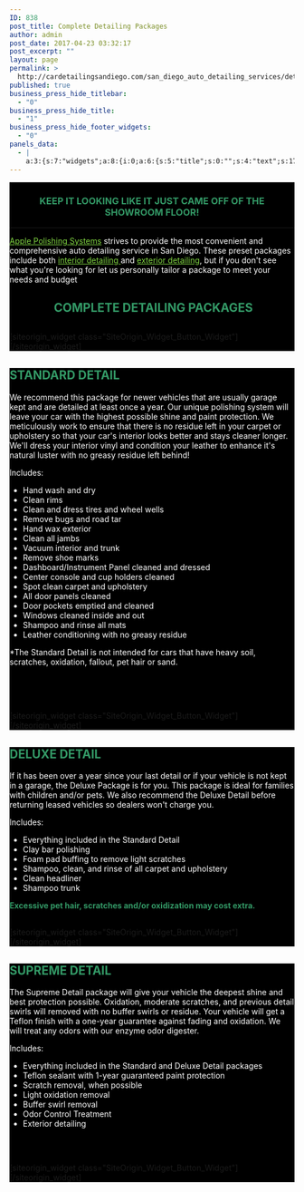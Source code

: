 ```yaml
---
ID: 838
post_title: Complete Detailing Packages
author: admin
post_date: 2017-04-23 03:32:17
post_excerpt: ""
layout: page
permalink: >
  http://cardetailingsandiego.com/san_diego_auto_detailing_services/detailing_packages/
published: true
business_press_hide_titlebar:
  - "0"
business_press_hide_title:
  - "1"
business_press_hide_footer_widgets:
  - "0"
panels_data:
  - |
    a:3:{s:7:"widgets";a:8:{i:0;a:6:{s:5:"title";s:0:"";s:4:"text";s:1700:"<div id="block-60e39fc4a35aa6d23fb0" class="sqs-block html-block sqs-block-html" data-block-type="2"><div class="sqs-block-content"><div id="block-yui_3_17_2_10_1491982508933_7609" class="sqs-block horizontalrule-block sqs-block-horizontalrule" data-block-type="47"><div class="sqs-block-content"><hr /></div></div><div id="block-yui_3_17_2_10_1491982508933_7671" class="sqs-block html-block sqs-block-html" data-block-type="2"><div class="sqs-block-content"><h3 style="text-align: center;"><span style="color: #339966;">KEEP IT LOOKING LIKE IT JUST CAME OFF OF THE SHOWROOM FLOOR!</span></h3></div></div></div></div><div id="block-yui_3_17_2_10_1491982508933_7609" class="sqs-block horizontalrule-block sqs-block-horizontalrule" data-block-type="47"><div class="sqs-block-content"><hr /></div></div><div id="block-yui_3_17_2_10_1491982508933_7671" class="sqs-block html-block sqs-block-html" data-block-type="2"><div class="sqs-block-content"><p style="text-align: left;"><a href="http://cardetailingsandiego.com/apple-polishing_systems_about_us/">Apple Polishing Systems</a> strives to provide the most convenient and comprehensive auto detailing service in San Diego. These preset packages include both <a href="http://cardetailingsandiego.com/interior_auto_detailling_san_diego/">interior detailing </a>and <a href="http://cardetailingsandiego.com/exterior_auto_detailing_san_diego/">exterior detailing</a>, but if you don't see what you're looking for let us personally tailor a package to meet your needs and budget</p><section id="content-wrapper"><h2 class="content" style="text-align: center;"><span style="color: #339966;">&nbsp;COMPLETE DETAILING PACKAGES</span></h2></section></div></div>";s:20:"text_selected_editor";s:7:"tinymce";s:5:"autop";b:1;s:12:"_sow_form_id";s:13:"59085fc602b21";s:11:"panels_info";a:7:{s:5:"class";s:31:"SiteOrigin_Widget_Editor_Widget";s:3:"raw";b:0;s:4:"grid";i:0;s:4:"cell";i:0;s:2:"id";i:0;s:9:"widget_id";s:36:"7649a8eb-03ef-4230-ad9f-0c889d015713";s:5:"style";a:4:{s:10:"background";s:7:"#000000";s:18:"background_display";s:4:"tile";s:10:"font_color";s:7:"#ffffff";s:10:"link_color";s:7:"#81d742";}}}i:1;a:8:{s:4:"text";s:40:"BOOK NOW | REQUEST A QUOTE | CONTACT US ";s:3:"url";s:9:"post: 744";s:10:"new_window";b:1;s:11:"button_icon";a:4:{s:13:"icon_selected";s:0:"";s:10:"icon_color";b:0;s:4:"icon";i:0;s:24:"so_field_container_state";s:4:"open";}s:6:"design";a:12:{s:5:"width";b:0;s:10:"width_unit";s:2:"px";s:5:"align";s:6:"center";s:5:"theme";s:4:"atom";s:12:"button_color";s:7:"#dd3333";s:10:"text_color";s:7:"#ffffff";s:5:"hover";b:1;s:4:"font";s:7:"default";s:9:"font_size";s:1:"1";s:8:"rounding";s:4:"0.25";s:7:"padding";s:1:"1";s:24:"so_field_container_state";s:4:"open";}s:10:"attributes";a:6:{s:2:"id";s:0:"";s:7:"classes";s:0:"";s:5:"title";s:0:"";s:7:"onclick";s:0:"";s:3:"rel";s:0:"";s:24:"so_field_container_state";s:6:"closed";}s:12:"_sow_form_id";s:13:"5908b54c86cec";s:11:"panels_info";a:7:{s:5:"class";s:31:"SiteOrigin_Widget_Button_Widget";s:3:"raw";b:0;s:4:"grid";i:0;s:4:"cell";i:0;s:2:"id";i:1;s:9:"widget_id";s:36:"cb2278dd-7314-45fd-8206-c16a8097d000";s:5:"style";a:1:{s:18:"background_display";s:4:"tile";}}}i:2;a:6:{s:5:"title";s:0:"";s:4:"text";s:2838:"<div id="block-60e39fc4a35aa6d23fb0" class="sqs-block html-block sqs-block-html" data-block-type="2"><div class="sqs-block-content"><div id="block-yui_3_17_2_10_1491982508933_7609" class="sqs-block horizontalrule-block sqs-block-horizontalrule" data-block-type="47"><div class="sqs-block-content"><div id="block-60e39fc4a35aa6d23fb0" class="sqs-block html-block sqs-block-html" data-block-type="2"><div class="sqs-block-content"><div id="block-yui_3_17_2_10_1491982508933_7609" class="sqs-block horizontalrule-block sqs-block-horizontalrule" data-block-type="47"><h2 class="sqs-block-content"><span style="color: #339966;">STANDARD DETAIL</span></h2></div></div></div><div id="block-yui_3_17_2_10_1491982508933_7671" class="sqs-block html-block sqs-block-html" data-block-type="2"><div class="sqs-block-content"><section id="content-wrapper"><div class="content"><div class="content-inner" data-content-field="main-content"><div id="page-58d097433a041177cac3ddb3" class="sqs-layout sqs-grid-12 columns-12" data-type="page" data-updated-on="1492012672183"><div class="row sqs-row"><div class="col sqs-col-12 span-12"><div id="block-yui_3_17_2_10_1491982508933_8507" class="sqs-block html-block sqs-block-html" data-block-type="2"><div class="sqs-block-content"><p>We recommend this package for newer vehicles that are usually garage kept and are detailed at least once a year. Our unique polishing system will leave your car with the highest possible shine and paint protection. We meticulously work to ensure that there is no residue left in your carpet or upholstery so that your car's interior looks better and stays cleaner longer. We'll dress your interior vinyl and condition your leather to enhance it's natural luster with no greasy residue left behind!&nbsp;</p><p>Includes:</p><ul><li>Hand wash and dry</li><li>Clean rims</li><li>Clean and dress tires and wheel wells</li><li>Remove bugs and road tar</li><li>Hand wax exterior</li><li>Clean all jambs</li><li>Vacuum interior and trunk</li><li>Remove shoe marks</li><li>Dashboard/Instrument Panel cleaned and dressed</li><li>Center console and cup holders cleaned</li><li>Spot clean carpet and upholstery</li><li>All door panels cleaned</li><li>Door pockets emptied and cleaned</li><li>Windows cleaned inside and out</li><li>Shampoo and rinse all mats</li><li>Leather conditioning with no greasy residue</li></ul><p>*The Standard Detail is not intended for cars that have heavy soil, scratches, oxidation, fallout, pet hair or sand.</p></div></div><div id="block-yui_3_17_2_24_1491215802716_7440" class="sqs-block button-block sqs-block-button" data-block-type="53">&nbsp;</div><div id="block-yui_3_17_2_24_1491215802716_12788" class="sqs-block html-block sqs-block-html" data-block-type="2">&nbsp;</div></div></div></div></div></div></section></div></div></div></div></div></div>";s:20:"text_selected_editor";s:7:"tinymce";s:5:"autop";b:1;s:12:"_sow_form_id";s:13:"5908608f9600a";s:11:"panels_info";a:7:{s:5:"class";s:31:"SiteOrigin_Widget_Editor_Widget";s:3:"raw";b:0;s:4:"grid";i:1;s:4:"cell";i:0;s:2:"id";i:2;s:9:"widget_id";s:36:"7649a8eb-03ef-4230-ad9f-0c889d015713";s:5:"style";a:4:{s:10:"background";s:7:"#000000";s:18:"background_display";s:4:"tile";s:10:"font_color";s:7:"#ffffff";s:10:"link_color";s:7:"#81d742";}}}i:3;a:8:{s:4:"text";s:40:"BOOK NOW | REQUEST A QUOTE | CONTACT US ";s:3:"url";s:9:"post: 744";s:10:"new_window";b:1;s:11:"button_icon";a:4:{s:13:"icon_selected";s:0:"";s:10:"icon_color";b:0;s:4:"icon";i:0;s:24:"so_field_container_state";s:4:"open";}s:6:"design";a:12:{s:5:"width";b:0;s:10:"width_unit";s:2:"px";s:5:"align";s:6:"center";s:5:"theme";s:4:"atom";s:12:"button_color";s:7:"#dd3333";s:10:"text_color";s:7:"#ffffff";s:5:"hover";b:1;s:4:"font";s:7:"default";s:9:"font_size";s:1:"1";s:8:"rounding";s:4:"0.25";s:7:"padding";s:1:"1";s:24:"so_field_container_state";s:4:"open";}s:10:"attributes";a:6:{s:2:"id";s:0:"";s:7:"classes";s:0:"";s:5:"title";s:0:"";s:7:"onclick";s:0:"";s:3:"rel";s:0:"";s:24:"so_field_container_state";s:6:"closed";}s:12:"_sow_form_id";s:13:"5908b5c8a06c3";s:11:"panels_info";a:7:{s:5:"class";s:31:"SiteOrigin_Widget_Button_Widget";s:3:"raw";b:0;s:4:"grid";i:1;s:4:"cell";i:0;s:2:"id";i:3;s:9:"widget_id";s:36:"55df4d9c-c5d0-4b05-a9a5-4bfa69e298e0";s:5:"style";a:1:{s:18:"background_display";s:4:"tile";}}}i:4;a:6:{s:5:"title";s:0:"";s:4:"text";s:1343:"<div id="block-60e39fc4a35aa6d23fb0" class="sqs-block html-block sqs-block-html" data-block-type="2"><div class="sqs-block-content"><div id="block-yui_3_17_2_10_1491982508933_7609" class="sqs-block horizontalrule-block sqs-block-horizontalrule" data-block-type="47"><div class="sqs-block-content"><div id="block-60e39fc4a35aa6d23fb0" class="sqs-block html-block sqs-block-html" data-block-type="2"><div class="sqs-block-content"><div id="block-yui_3_17_2_10_1491982508933_7609" class="sqs-block horizontalrule-block sqs-block-horizontalrule" data-block-type="47"><h2><span style="color: #339966;">DELUXE DETAIL</span></h2><p>If it has been over a year since your last detail or if your vehicle is not kept in a garage, the Deluxe Package is for you. This package is ideal for families with children and/or pets. We also recommend the Deluxe Detail before returning leased vehicles so dealers won't charge you.</p><p>Includes:</p><ul><li>Everything included in the Standard Detail</li><li>Clay bar polishing</li><li>Foam pad buffing to remove light scratches</li><li>Shampoo, clean, and rinse of all carpet and upholstery</li><li>Clean headliner</li><li>Shampoo trunk</li></ul><p><span style="color: #339966;"><strong>Excessive pet hair, scratches and/or oxidization may cost extra.</strong></span></p></div></div></div></div></div></div></div>";s:20:"text_selected_editor";s:7:"tinymce";s:5:"autop";b:1;s:12:"_sow_form_id";s:13:"590861694f840";s:11:"panels_info";a:7:{s:5:"class";s:31:"SiteOrigin_Widget_Editor_Widget";s:3:"raw";b:0;s:4:"grid";i:2;s:4:"cell";i:0;s:2:"id";i:4;s:9:"widget_id";s:36:"7649a8eb-03ef-4230-ad9f-0c889d015713";s:5:"style";a:4:{s:10:"background";s:7:"#000000";s:18:"background_display";s:4:"tile";s:10:"font_color";s:7:"#ffffff";s:10:"link_color";s:7:"#81d742";}}}i:5;a:8:{s:4:"text";s:40:"BOOK NOW | REQUEST A QUOTE | CONTACT US ";s:3:"url";s:9:"post: 744";s:10:"new_window";b:1;s:11:"button_icon";a:4:{s:13:"icon_selected";s:0:"";s:10:"icon_color";b:0;s:4:"icon";i:0;s:24:"so_field_container_state";s:4:"open";}s:6:"design";a:12:{s:5:"width";b:0;s:10:"width_unit";s:2:"px";s:5:"align";s:6:"center";s:5:"theme";s:4:"atom";s:12:"button_color";s:7:"#dd3333";s:10:"text_color";s:7:"#ffffff";s:5:"hover";b:1;s:4:"font";s:7:"default";s:9:"font_size";s:1:"1";s:8:"rounding";s:4:"0.25";s:7:"padding";s:1:"1";s:24:"so_field_container_state";s:4:"open";}s:10:"attributes";a:6:{s:2:"id";s:0:"";s:7:"classes";s:0:"";s:5:"title";s:0:"";s:7:"onclick";s:0:"";s:3:"rel";s:0:"";s:24:"so_field_container_state";s:6:"closed";}s:12:"_sow_form_id";s:13:"5908b5e192fee";s:11:"panels_info";a:7:{s:5:"class";s:31:"SiteOrigin_Widget_Button_Widget";s:3:"raw";b:0;s:4:"grid";i:2;s:4:"cell";i:0;s:2:"id";i:5;s:9:"widget_id";s:36:"e875b9dd-efa8-403c-a46d-f6e8137a7e14";s:5:"style";a:1:{s:18:"background_display";s:4:"tile";}}}i:6;a:6:{s:5:"title";s:0:"";s:4:"text";s:1628:"<div id="block-60e39fc4a35aa6d23fb0" class="sqs-block html-block sqs-block-html" data-block-type="2"><div class="sqs-block-content"><div id="block-yui_3_17_2_10_1491982508933_7609" class="sqs-block horizontalrule-block sqs-block-horizontalrule" data-block-type="47"><div class="sqs-block-content"><div id="block-60e39fc4a35aa6d23fb0" class="sqs-block html-block sqs-block-html" data-block-type="2"><div class="sqs-block-content"><div id="block-yui_3_17_2_10_1491982508933_7609" class="sqs-block horizontalrule-block sqs-block-horizontalrule" data-block-type="47"><div id="block-yui_3_17_2_24_1491215802716_11611" class="sqs-block html-block sqs-block-html" data-block-type="2"><div class="sqs-block-content"><h2><span style="color: #339966;">SUPREME DETAIL</span></h2><p>The Supreme Detail package will give your vehicle the deepest shine and best protection possible. Oxidation, moderate scratches, and previous detail swirls will removed with no buffer swirls or residue. Your vehicle will get a Teflon finish with a one-year guarantee against fading and oxidation. We will treat any odors with our enzyme odor digester.</p><p>Includes:</p><ul><li>Everything included in the Standard and Deluxe Detail packages</li><li>Teflon sealant with 1-year guaranteed paint protection</li><li>Scratch removal, when possible</li><li>Light oxidation removal</li><li>Buffer swirl removal</li><li>Odor Control Treatment</li><li>Exterior detailing</li></ul></div></div><div id="block-yui_3_17_2_24_1491215802716_12721" class="sqs-block button-block sqs-block-button" data-block-type="53">&nbsp;</div></div></div></div></div></div></div></div>";s:20:"text_selected_editor";s:7:"tinymce";s:5:"autop";b:1;s:12:"_sow_form_id";s:13:"590861ae3c7db";s:11:"panels_info";a:7:{s:5:"class";s:31:"SiteOrigin_Widget_Editor_Widget";s:3:"raw";b:0;s:4:"grid";i:3;s:4:"cell";i:0;s:2:"id";i:6;s:9:"widget_id";s:36:"7649a8eb-03ef-4230-ad9f-0c889d015713";s:5:"style";a:4:{s:10:"background";s:7:"#000000";s:18:"background_display";s:4:"tile";s:10:"font_color";s:7:"#ffffff";s:10:"link_color";s:7:"#81d742";}}}i:7;a:8:{s:4:"text";s:40:"BOOK NOW | REQUEST A QUOTE | CONTACT US ";s:3:"url";s:9:"post: 744";s:10:"new_window";b:1;s:11:"button_icon";a:4:{s:13:"icon_selected";s:0:"";s:10:"icon_color";b:0;s:4:"icon";i:0;s:24:"so_field_container_state";s:4:"open";}s:6:"design";a:12:{s:5:"width";b:0;s:10:"width_unit";s:2:"px";s:5:"align";s:6:"center";s:5:"theme";s:4:"atom";s:12:"button_color";s:7:"#dd3333";s:10:"text_color";s:7:"#ffffff";s:5:"hover";b:1;s:4:"font";s:7:"default";s:9:"font_size";s:1:"1";s:8:"rounding";s:4:"0.25";s:7:"padding";s:1:"1";s:24:"so_field_container_state";s:4:"open";}s:10:"attributes";a:6:{s:2:"id";s:0:"";s:7:"classes";s:0:"";s:5:"title";s:0:"";s:7:"onclick";s:0:"";s:3:"rel";s:0:"";s:24:"so_field_container_state";s:6:"closed";}s:12:"_sow_form_id";s:13:"5908b5ed87850";s:11:"panels_info";a:7:{s:5:"class";s:31:"SiteOrigin_Widget_Button_Widget";s:3:"raw";b:0;s:4:"grid";i:3;s:4:"cell";i:0;s:2:"id";i:7;s:9:"widget_id";s:36:"fa03f5a5-2106-4265-8cd5-249e1ea359f2";s:5:"style";a:1:{s:18:"background_display";s:4:"tile";}}}}s:5:"grids";a:4:{i:0;a:2:{s:5:"cells";i:1;s:5:"style";a:4:{s:10:"background";s:7:"#000000";s:18:"background_display";s:4:"tile";s:11:"row_stretch";s:4:"full";s:14:"cell_alignment";s:10:"flex-start";}}i:1;a:2:{s:5:"cells";i:1;s:5:"style";a:4:{s:10:"background";s:7:"#000000";s:18:"background_display";s:4:"tile";s:11:"row_stretch";s:4:"full";s:14:"cell_alignment";s:10:"flex-start";}}i:2;a:2:{s:5:"cells";i:1;s:5:"style";a:4:{s:10:"background";s:7:"#000000";s:18:"background_display";s:4:"tile";s:11:"row_stretch";s:4:"full";s:14:"cell_alignment";s:10:"flex-start";}}i:3;a:2:{s:5:"cells";i:1;s:5:"style";a:4:{s:10:"background";s:7:"#000000";s:18:"background_display";s:4:"tile";s:11:"row_stretch";s:4:"full";s:14:"cell_alignment";s:10:"flex-start";}}}s:10:"grid_cells";a:4:{i:0;a:4:{s:4:"grid";i:0;s:5:"index";i:0;s:6:"weight";i:1;s:5:"style";a:0:{}}i:1;a:4:{s:4:"grid";i:1;s:5:"index";i:0;s:6:"weight";i:1;s:5:"style";a:0:{}}i:2;a:4:{s:4:"grid";i:2;s:5:"index";i:0;s:6:"weight";i:1;s:5:"style";a:0:{}}i:3;a:4:{s:4:"grid";i:3;s:5:"index";i:0;s:6:"weight";i:1;s:5:"style";a:0:{}}}}
---
```

<div id="pl-838"  class="panel-layout" ><div id="pg-838-0"  class="panel-grid panel-has-style"  data-style="{&quot;background&quot;:&quot;#000000&quot;,&quot;background_display&quot;:&quot;tile&quot;,&quot;row_stretch&quot;:&quot;full&quot;,&quot;cell_alignment&quot;:&quot;flex-start&quot;}" ><div class="siteorigin-panels-stretch panel-row-style panel-row-style-for-838-0" data-stretch-type="full" ><div id="pgc-838-0-0"  class="panel-grid-cell"  data-weight="1" ><div id="panel-838-0-0-0" class="so-panel widget widget_sow-editor panel-first-child" data-index="0" data-style="{&quot;background&quot;:&quot;#000000&quot;,&quot;background_display&quot;:&quot;tile&quot;,&quot;font_color&quot;:&quot;#ffffff&quot;,&quot;link_color&quot;:&quot;#81d742&quot;}" ><div class="panel-widget-style panel-widget-style-for-838-0-0-0" ><div class="so-widget-sow-editor so-widget-sow-editor-base">
<div class="siteorigin-widget-tinymce textwidget">
	<div id="block-60e39fc4a35aa6d23fb0" class="sqs-block html-block sqs-block-html" data-block-type="2">
<div class="sqs-block-content">
<div id="block-yui_3_17_2_10_1491982508933_7609" class="sqs-block horizontalrule-block sqs-block-horizontalrule" data-block-type="47">
<div class="sqs-block-content">
<hr /></div>
</div>
<div id="block-yui_3_17_2_10_1491982508933_7671" class="sqs-block html-block sqs-block-html" data-block-type="2">
<div class="sqs-block-content">
<h3 style="text-align: center;"><span style="color: #339966;">KEEP IT LOOKING LIKE IT JUST CAME OFF OF THE SHOWROOM FLOOR!</span></h3>
</div>
</div>
</div>
</div>
<div id="block-yui_3_17_2_10_1491982508933_7609" class="sqs-block horizontalrule-block sqs-block-horizontalrule" data-block-type="47">
<div class="sqs-block-content">
<hr /></div>
</div>
<div id="block-yui_3_17_2_10_1491982508933_7671" class="sqs-block html-block sqs-block-html" data-block-type="2">
<div class="sqs-block-content">
<p style="text-align: left;"><a href="http://cardetailingsandiego.com/apple-polishing_systems_about_us/">Apple Polishing Systems</a> strives to provide the most convenient and comprehensive auto detailing service in San Diego. These preset packages include both <a href="http://cardetailingsandiego.com/interior_auto_detailling_san_diego/">interior detailing </a>and <a href="http://cardetailingsandiego.com/exterior_auto_detailing_san_diego/">exterior detailing</a>, but if you don't see what you're looking for let us personally tailor a package to meet your needs and budget</p>
<section id="content-wrapper">
<h2 class="content" style="text-align: center;"><span style="color: #339966;">&nbsp;COMPLETE DETAILING PACKAGES</span></h2>
</section>
</div>
</div>
</div>
</div></div></div><div id="panel-838-0-0-1" class="so-panel widget widget_sow-button panel-last-child" data-index="1" data-style="{&quot;background_display&quot;:&quot;tile&quot;}" >[siteorigin_widget class="SiteOrigin_Widget_Button_Widget"]<input type="hidden" value="{&quot;instance&quot;:{&quot;text&quot;:&quot;BOOK NOW | REQUEST A QUOTE | CONTACT US &quot;,&quot;url&quot;:&quot;post: 744&quot;,&quot;new_window&quot;:true,&quot;button_icon&quot;:{&quot;icon_selected&quot;:&quot;&quot;,&quot;icon_color&quot;:false,&quot;icon&quot;:0,&quot;so_field_container_state&quot;:&quot;open&quot;},&quot;design&quot;:{&quot;width&quot;:false,&quot;width_unit&quot;:&quot;px&quot;,&quot;align&quot;:&quot;center&quot;,&quot;theme&quot;:&quot;atom&quot;,&quot;button_color&quot;:&quot;#dd3333&quot;,&quot;text_color&quot;:&quot;#ffffff&quot;,&quot;hover&quot;:true,&quot;font&quot;:&quot;default&quot;,&quot;font_size&quot;:&quot;1&quot;,&quot;rounding&quot;:&quot;0.25&quot;,&quot;padding&quot;:&quot;1&quot;,&quot;so_field_container_state&quot;:&quot;open&quot;},&quot;attributes&quot;:{&quot;id&quot;:&quot;&quot;,&quot;classes&quot;:&quot;&quot;,&quot;title&quot;:&quot;&quot;,&quot;onclick&quot;:&quot;&quot;,&quot;rel&quot;:&quot;&quot;,&quot;so_field_container_state&quot;:&quot;closed&quot;},&quot;_sow_form_id&quot;:&quot;5908b54c86cec&quot;},&quot;args&quot;:{&quot;before_widget&quot;:&quot;&lt;div id=\&quot;panel-838-0-0-1\&quot; class=\&quot;so-panel widget widget_sow-button panel-last-child\&quot; data-index=\&quot;1\&quot; data-style=\&quot;{&amp;quot;background_display&amp;quot;:&amp;quot;tile&amp;quot;}\&quot; &gt;&quot;,&quot;after_widget&quot;:&quot;&lt;\/div&gt;&quot;,&quot;before_title&quot;:&quot;&lt;h3 class=\&quot;widget-title\&quot;&gt;&quot;,&quot;after_title&quot;:&quot;&lt;\/h3&gt;&quot;,&quot;widget_id&quot;:&quot;widget-0-0-1&quot;}}" />[/siteorigin_widget]</div></div></div></div><div id="pg-838-1"  class="panel-grid panel-has-style"  data-style="{&quot;background&quot;:&quot;#000000&quot;,&quot;background_display&quot;:&quot;tile&quot;,&quot;row_stretch&quot;:&quot;full&quot;,&quot;cell_alignment&quot;:&quot;flex-start&quot;}" ><div class="siteorigin-panels-stretch panel-row-style panel-row-style-for-838-1" data-stretch-type="full" ><div id="pgc-838-1-0"  class="panel-grid-cell"  data-weight="1" ><div id="panel-838-1-0-0" class="so-panel widget widget_sow-editor panel-first-child" data-index="2" data-style="{&quot;background&quot;:&quot;#000000&quot;,&quot;background_display&quot;:&quot;tile&quot;,&quot;font_color&quot;:&quot;#ffffff&quot;,&quot;link_color&quot;:&quot;#81d742&quot;}" ><div class="panel-widget-style panel-widget-style-for-838-1-0-0" ><div class="so-widget-sow-editor so-widget-sow-editor-base">
<div class="siteorigin-widget-tinymce textwidget">
	<div id="block-60e39fc4a35aa6d23fb0" class="sqs-block html-block sqs-block-html" data-block-type="2">
<div class="sqs-block-content">
<div id="block-yui_3_17_2_10_1491982508933_7609" class="sqs-block horizontalrule-block sqs-block-horizontalrule" data-block-type="47">
<div class="sqs-block-content">
<div id="block-60e39fc4a35aa6d23fb0" class="sqs-block html-block sqs-block-html" data-block-type="2">
<div class="sqs-block-content">
<div id="block-yui_3_17_2_10_1491982508933_7609" class="sqs-block horizontalrule-block sqs-block-horizontalrule" data-block-type="47">
<h2 class="sqs-block-content"><span style="color: #339966;">STANDARD DETAIL</span></h2>
</div>
</div>
</div>
<div id="block-yui_3_17_2_10_1491982508933_7671" class="sqs-block html-block sqs-block-html" data-block-type="2">
<div class="sqs-block-content">
<section id="content-wrapper">
<div class="content">
<div class="content-inner" data-content-field="main-content">
<div id="page-58d097433a041177cac3ddb3" class="sqs-layout sqs-grid-12 columns-12" data-type="page" data-updated-on="1492012672183">
<div class="row sqs-row">
<div class="col sqs-col-12 span-12">
<div id="block-yui_3_17_2_10_1491982508933_8507" class="sqs-block html-block sqs-block-html" data-block-type="2">
<div class="sqs-block-content">We recommend this package for newer vehicles that are usually garage kept and are detailed at least once a year. Our unique polishing system will leave your car with the highest possible shine and paint protection. We meticulously work to ensure that there is no residue left in your carpet or upholstery so that your car's interior looks better and stays cleaner longer. We'll dress your interior vinyl and condition your leather to enhance it's natural luster with no greasy residue left behind!&nbsp;</p>
<p>Includes:</p>
<ul>
<li>Hand wash and dry</li>
<li>Clean rims</li>
<li>Clean and dress tires and wheel wells</li>
<li>Remove bugs and road tar</li>
<li>Hand wax exterior</li>
<li>Clean all jambs</li>
<li>Vacuum interior and trunk</li>
<li>Remove shoe marks</li>
<li>Dashboard/Instrument Panel cleaned and dressed</li>
<li>Center console and cup holders cleaned</li>
<li>Spot clean carpet and upholstery</li>
<li>All door panels cleaned</li>
<li>Door pockets emptied and cleaned</li>
<li>Windows cleaned inside and out</li>
<li>Shampoo and rinse all mats</li>
<li>Leather conditioning with no greasy residue</li>
</ul>
<p>*The Standard Detail is not intended for cars that have heavy soil, scratches, oxidation, fallout, pet hair or sand.</p>
</div>
</div>
<div id="block-yui_3_17_2_24_1491215802716_7440" class="sqs-block button-block sqs-block-button" data-block-type="53">&nbsp;</div>
<div id="block-yui_3_17_2_24_1491215802716_12788" class="sqs-block html-block sqs-block-html" data-block-type="2">&nbsp;</div>
</div>
</div>
</div>
</div>
</div>
</section>
</div>
</div>
</div>
</div>
</div>
</div>
</div>
</div></div></div><div id="panel-838-1-0-1" class="so-panel widget widget_sow-button panel-last-child" data-index="3" data-style="{&quot;background_display&quot;:&quot;tile&quot;}" >[siteorigin_widget class="SiteOrigin_Widget_Button_Widget"]<input type="hidden" value="{&quot;instance&quot;:{&quot;text&quot;:&quot;BOOK NOW | REQUEST A QUOTE | CONTACT US &quot;,&quot;url&quot;:&quot;post: 744&quot;,&quot;new_window&quot;:true,&quot;button_icon&quot;:{&quot;icon_selected&quot;:&quot;&quot;,&quot;icon_color&quot;:false,&quot;icon&quot;:0,&quot;so_field_container_state&quot;:&quot;open&quot;},&quot;design&quot;:{&quot;width&quot;:false,&quot;width_unit&quot;:&quot;px&quot;,&quot;align&quot;:&quot;center&quot;,&quot;theme&quot;:&quot;atom&quot;,&quot;button_color&quot;:&quot;#dd3333&quot;,&quot;text_color&quot;:&quot;#ffffff&quot;,&quot;hover&quot;:true,&quot;font&quot;:&quot;default&quot;,&quot;font_size&quot;:&quot;1&quot;,&quot;rounding&quot;:&quot;0.25&quot;,&quot;padding&quot;:&quot;1&quot;,&quot;so_field_container_state&quot;:&quot;open&quot;},&quot;attributes&quot;:{&quot;id&quot;:&quot;&quot;,&quot;classes&quot;:&quot;&quot;,&quot;title&quot;:&quot;&quot;,&quot;onclick&quot;:&quot;&quot;,&quot;rel&quot;:&quot;&quot;,&quot;so_field_container_state&quot;:&quot;closed&quot;},&quot;_sow_form_id&quot;:&quot;5908b5c8a06c3&quot;},&quot;args&quot;:{&quot;before_widget&quot;:&quot;&lt;div id=\&quot;panel-838-1-0-1\&quot; class=\&quot;so-panel widget widget_sow-button panel-last-child\&quot; data-index=\&quot;3\&quot; data-style=\&quot;{&amp;quot;background_display&amp;quot;:&amp;quot;tile&amp;quot;}\&quot; &gt;&quot;,&quot;after_widget&quot;:&quot;&lt;\/div&gt;&quot;,&quot;before_title&quot;:&quot;&lt;h3 class=\&quot;widget-title\&quot;&gt;&quot;,&quot;after_title&quot;:&quot;&lt;\/h3&gt;&quot;,&quot;widget_id&quot;:&quot;widget-1-0-1&quot;}}" />[/siteorigin_widget]</div></div></div></div><div id="pg-838-2"  class="panel-grid panel-has-style"  data-style="{&quot;background&quot;:&quot;#000000&quot;,&quot;background_display&quot;:&quot;tile&quot;,&quot;row_stretch&quot;:&quot;full&quot;,&quot;cell_alignment&quot;:&quot;flex-start&quot;}" ><div class="siteorigin-panels-stretch panel-row-style panel-row-style-for-838-2" data-stretch-type="full" ><div id="pgc-838-2-0"  class="panel-grid-cell"  data-weight="1" ><div id="panel-838-2-0-0" class="so-panel widget widget_sow-editor panel-first-child" data-index="4" data-style="{&quot;background&quot;:&quot;#000000&quot;,&quot;background_display&quot;:&quot;tile&quot;,&quot;font_color&quot;:&quot;#ffffff&quot;,&quot;link_color&quot;:&quot;#81d742&quot;}" ><div class="panel-widget-style panel-widget-style-for-838-2-0-0" ><div class="so-widget-sow-editor so-widget-sow-editor-base">
<div class="siteorigin-widget-tinymce textwidget">
	<div id="block-60e39fc4a35aa6d23fb0" class="sqs-block html-block sqs-block-html" data-block-type="2">
<div class="sqs-block-content">
<div id="block-yui_3_17_2_10_1491982508933_7609" class="sqs-block horizontalrule-block sqs-block-horizontalrule" data-block-type="47">
<div class="sqs-block-content">
<div id="block-60e39fc4a35aa6d23fb0" class="sqs-block html-block sqs-block-html" data-block-type="2">
<div class="sqs-block-content">
<div id="block-yui_3_17_2_10_1491982508933_7609" class="sqs-block horizontalrule-block sqs-block-horizontalrule" data-block-type="47">
<h2><span style="color: #339966;">DELUXE DETAIL</span></h2>
<p>If it has been over a year since your last detail or if your vehicle is not kept in a garage, the Deluxe Package is for you. This package is ideal for families with children and/or pets. We also recommend the Deluxe Detail before returning leased vehicles so dealers won't charge you.</p>
<p>Includes:</p>
<ul>
<li>Everything included in the Standard Detail</li>
<li>Clay bar polishing</li>
<li>Foam pad buffing to remove light scratches</li>
<li>Shampoo, clean, and rinse of all carpet and upholstery</li>
<li>Clean headliner</li>
<li>Shampoo trunk</li>
</ul>
<p><span style="color: #339966;"><strong>Excessive pet hair, scratches and/or oxidization may cost extra.</strong></span></p>
</div>
</div>
</div>
</div>
</div>
</div>
</div>
</div>
</div></div></div><div id="panel-838-2-0-1" class="so-panel widget widget_sow-button panel-last-child" data-index="5" data-style="{&quot;background_display&quot;:&quot;tile&quot;}" >[siteorigin_widget class="SiteOrigin_Widget_Button_Widget"]<input type="hidden" value="{&quot;instance&quot;:{&quot;text&quot;:&quot;BOOK NOW | REQUEST A QUOTE | CONTACT US &quot;,&quot;url&quot;:&quot;post: 744&quot;,&quot;new_window&quot;:true,&quot;button_icon&quot;:{&quot;icon_selected&quot;:&quot;&quot;,&quot;icon_color&quot;:false,&quot;icon&quot;:0,&quot;so_field_container_state&quot;:&quot;open&quot;},&quot;design&quot;:{&quot;width&quot;:false,&quot;width_unit&quot;:&quot;px&quot;,&quot;align&quot;:&quot;center&quot;,&quot;theme&quot;:&quot;atom&quot;,&quot;button_color&quot;:&quot;#dd3333&quot;,&quot;text_color&quot;:&quot;#ffffff&quot;,&quot;hover&quot;:true,&quot;font&quot;:&quot;default&quot;,&quot;font_size&quot;:&quot;1&quot;,&quot;rounding&quot;:&quot;0.25&quot;,&quot;padding&quot;:&quot;1&quot;,&quot;so_field_container_state&quot;:&quot;open&quot;},&quot;attributes&quot;:{&quot;id&quot;:&quot;&quot;,&quot;classes&quot;:&quot;&quot;,&quot;title&quot;:&quot;&quot;,&quot;onclick&quot;:&quot;&quot;,&quot;rel&quot;:&quot;&quot;,&quot;so_field_container_state&quot;:&quot;closed&quot;},&quot;_sow_form_id&quot;:&quot;5908b5e192fee&quot;},&quot;args&quot;:{&quot;before_widget&quot;:&quot;&lt;div id=\&quot;panel-838-2-0-1\&quot; class=\&quot;so-panel widget widget_sow-button panel-last-child\&quot; data-index=\&quot;5\&quot; data-style=\&quot;{&amp;quot;background_display&amp;quot;:&amp;quot;tile&amp;quot;}\&quot; &gt;&quot;,&quot;after_widget&quot;:&quot;&lt;\/div&gt;&quot;,&quot;before_title&quot;:&quot;&lt;h3 class=\&quot;widget-title\&quot;&gt;&quot;,&quot;after_title&quot;:&quot;&lt;\/h3&gt;&quot;,&quot;widget_id&quot;:&quot;widget-2-0-1&quot;}}" />[/siteorigin_widget]</div></div></div></div><div id="pg-838-3"  class="panel-grid panel-has-style"  data-style="{&quot;background&quot;:&quot;#000000&quot;,&quot;background_display&quot;:&quot;tile&quot;,&quot;row_stretch&quot;:&quot;full&quot;,&quot;cell_alignment&quot;:&quot;flex-start&quot;}" ><div class="siteorigin-panels-stretch panel-row-style panel-row-style-for-838-3" data-stretch-type="full" ><div id="pgc-838-3-0"  class="panel-grid-cell"  data-weight="1" ><div id="panel-838-3-0-0" class="so-panel widget widget_sow-editor panel-first-child" data-index="6" data-style="{&quot;background&quot;:&quot;#000000&quot;,&quot;background_display&quot;:&quot;tile&quot;,&quot;font_color&quot;:&quot;#ffffff&quot;,&quot;link_color&quot;:&quot;#81d742&quot;}" ><div class="panel-widget-style panel-widget-style-for-838-3-0-0" ><div class="so-widget-sow-editor so-widget-sow-editor-base">
<div class="siteorigin-widget-tinymce textwidget">
	<div id="block-60e39fc4a35aa6d23fb0" class="sqs-block html-block sqs-block-html" data-block-type="2">
<div class="sqs-block-content">
<div id="block-yui_3_17_2_10_1491982508933_7609" class="sqs-block horizontalrule-block sqs-block-horizontalrule" data-block-type="47">
<div class="sqs-block-content">
<div id="block-60e39fc4a35aa6d23fb0" class="sqs-block html-block sqs-block-html" data-block-type="2">
<div class="sqs-block-content">
<div id="block-yui_3_17_2_10_1491982508933_7609" class="sqs-block horizontalrule-block sqs-block-horizontalrule" data-block-type="47">
<div id="block-yui_3_17_2_24_1491215802716_11611" class="sqs-block html-block sqs-block-html" data-block-type="2">
<div class="sqs-block-content">
<h2><span style="color: #339966;">SUPREME DETAIL</span></h2>
<p>The Supreme Detail package will give your vehicle the deepest shine and best protection possible. Oxidation, moderate scratches, and previous detail swirls will removed with no buffer swirls or residue. Your vehicle will get a Teflon finish with a one-year guarantee against fading and oxidation. We will treat any odors with our enzyme odor digester.</p>
<p>Includes:</p>
<ul>
<li>Everything included in the Standard and Deluxe Detail packages</li>
<li>Teflon sealant with 1-year guaranteed paint protection</li>
<li>Scratch removal, when possible</li>
<li>Light oxidation removal</li>
<li>Buffer swirl removal</li>
<li>Odor Control Treatment</li>
<li>Exterior detailing</li>
</ul>
</div>
</div>
<div id="block-yui_3_17_2_24_1491215802716_12721" class="sqs-block button-block sqs-block-button" data-block-type="53">&nbsp;</div>
</div>
</div>
</div>
</div>
</div>
</div>
</div>
</div>
</div></div></div><div id="panel-838-3-0-1" class="so-panel widget widget_sow-button panel-last-child" data-index="7" data-style="{&quot;background_display&quot;:&quot;tile&quot;}" >[siteorigin_widget class="SiteOrigin_Widget_Button_Widget"]<input type="hidden" value="{&quot;instance&quot;:{&quot;text&quot;:&quot;BOOK NOW | REQUEST A QUOTE | CONTACT US &quot;,&quot;url&quot;:&quot;post: 744&quot;,&quot;new_window&quot;:true,&quot;button_icon&quot;:{&quot;icon_selected&quot;:&quot;&quot;,&quot;icon_color&quot;:false,&quot;icon&quot;:0,&quot;so_field_container_state&quot;:&quot;open&quot;},&quot;design&quot;:{&quot;width&quot;:false,&quot;width_unit&quot;:&quot;px&quot;,&quot;align&quot;:&quot;center&quot;,&quot;theme&quot;:&quot;atom&quot;,&quot;button_color&quot;:&quot;#dd3333&quot;,&quot;text_color&quot;:&quot;#ffffff&quot;,&quot;hover&quot;:true,&quot;font&quot;:&quot;default&quot;,&quot;font_size&quot;:&quot;1&quot;,&quot;rounding&quot;:&quot;0.25&quot;,&quot;padding&quot;:&quot;1&quot;,&quot;so_field_container_state&quot;:&quot;open&quot;},&quot;attributes&quot;:{&quot;id&quot;:&quot;&quot;,&quot;classes&quot;:&quot;&quot;,&quot;title&quot;:&quot;&quot;,&quot;onclick&quot;:&quot;&quot;,&quot;rel&quot;:&quot;&quot;,&quot;so_field_container_state&quot;:&quot;closed&quot;},&quot;_sow_form_id&quot;:&quot;5908b5ed87850&quot;},&quot;args&quot;:{&quot;before_widget&quot;:&quot;&lt;div id=\&quot;panel-838-3-0-1\&quot; class=\&quot;so-panel widget widget_sow-button panel-last-child\&quot; data-index=\&quot;7\&quot; data-style=\&quot;{&amp;quot;background_display&amp;quot;:&amp;quot;tile&amp;quot;}\&quot; &gt;&quot;,&quot;after_widget&quot;:&quot;&lt;\/div&gt;&quot;,&quot;before_title&quot;:&quot;&lt;h3 class=\&quot;widget-title\&quot;&gt;&quot;,&quot;after_title&quot;:&quot;&lt;\/h3&gt;&quot;,&quot;widget_id&quot;:&quot;widget-3-0-1&quot;}}" />[/siteorigin_widget]</div></div></div></div></div>

<style type="text/css" class="panels-style" data-panels-style-for-post="838">@import url(http://cardetailingsandiego.com/wp-content/plugins/siteorigin-panels/inc/../css/front-flex.css); #pgc-838-0-0 , #pgc-838-1-0 , #pgc-838-2-0 , #pgc-838-3-0 { width:100%;width:calc(100% - ( 0 * 30px ) ) } #pg-838-0 , #pg-838-1 , #pg-838-2 , #pg-838-3 , #pl-838 .so-panel { margin-bottom:30px } #pl-838 .so-panel:last-child { margin-bottom:0px } #pg-838-0> .panel-row-style , #pg-838-1> .panel-row-style , #pg-838-2> .panel-row-style , #pg-838-3> .panel-row-style { background-color:#000000 } #pg-838-0.panel-no-style, #pg-838-0.panel-has-style > .panel-row-style , #pg-838-1.panel-no-style, #pg-838-1.panel-has-style > .panel-row-style , #pg-838-2.panel-no-style, #pg-838-2.panel-has-style > .panel-row-style , #pg-838-3.panel-no-style, #pg-838-3.panel-has-style > .panel-row-style { -webkit-align-items:flex-start;align-items:flex-start } #panel-838-0-0-0> .panel-widget-style , #panel-838-1-0-0> .panel-widget-style , #panel-838-2-0-0> .panel-widget-style , #panel-838-3-0-0> .panel-widget-style { background-color:#000000;color:#ffffff } #panel-838-0-0-0 a , #panel-838-1-0-0 a , #panel-838-2-0-0 a , #panel-838-3-0-0 a { color:#81d742 } @media (max-width:780px){ #pg-838-0.panel-no-style, #pg-838-0.panel-has-style > .panel-row-style , #pg-838-1.panel-no-style, #pg-838-1.panel-has-style > .panel-row-style , #pg-838-2.panel-no-style, #pg-838-2.panel-has-style > .panel-row-style , #pg-838-3.panel-no-style, #pg-838-3.panel-has-style > .panel-row-style { -webkit-flex-direction:column;-ms-flex-direction:column;flex-direction:column } #pg-838-0 .panel-grid-cell , #pg-838-1 .panel-grid-cell , #pg-838-2 .panel-grid-cell , #pg-838-3 .panel-grid-cell { margin-right:0 } #pg-838-0 .panel-grid-cell , #pg-838-1 .panel-grid-cell , #pg-838-2 .panel-grid-cell , #pg-838-3 .panel-grid-cell { width:100% } #pl-838 .panel-grid-cell { padding:0 } #pl-838 .panel-grid .panel-grid-cell-empty { display:none } #pl-838 .panel-grid .panel-grid-cell-mobile-last { margin-bottom:0px }  } </style>